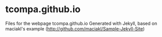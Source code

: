 tcompa.github.io
================

Files for the webpage tcompa.github.io
Generated with Jekyll, based on maciakl's example (http://github.com/maciakl/Sample-Jekyll-Site)
